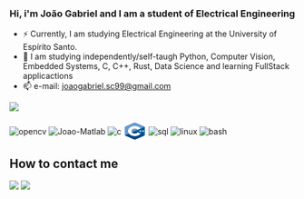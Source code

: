 ### Hi, i'm João Gabriel and I am a student of Electrical Engineering

- ⚡ Currently, I am studying Electrical Engineering at the University of Espírito Santo.
- 📝 I am studying independently/self-taugh Python, Computer Vision, Embedded Systems, C, C++, Rust, Data Science and learning FullStack applicactions
- 📫 e-mail: joaogabriel.sc99@gmail.com

<div>
  <a href="https://github.com/JoaoGabrielSC">
  <img height="180em" src="https://github-readme-stats.vercel.app/api/top-langs/?username=JoaoGabrielSC&layout=compact&langs_count=10&theme=github_dark"/>
  </a>
</div>

<div style="display: inline_block"><br>
  <img align="center" alt="opencv" height="30" width="40"
src="https://www.vectorlogo.zone/logos/opencv/opencv-icon.svg">
  <img align="center" alt="Joao-Matlab" height="30" width="40"
src="https://cdn.jsdelivr.net/gh/devicons/devicon/icons/python/python-original-wordmark.svg"
  <img align="center" alt="Joao-Matlab" height="30" width="40"       
src="https://cdn.jsdelivr.net/gh/devicons/devicon/icons/matlab/matlab-original.svg">
  <img align="center" alt="c" height="30" width="40"
src="https://cdn.jsdelivr.net/gh/devicons/devicon/icons/c/c-original.svg">
  <img align="center" alt="cpp" height="30" width="40"
src="https://raw.githubusercontent.com/devicons/devicon/master/icons/cplusplus/cplusplus-original.svg">
  <img align="center" alt="sql" height="30" width="40"
src="https://cdn.jsdelivr.net/gh/devicons/devicon/icons/microsoftsqlserver/microsoftsqlserver-plain-wordmark.svg">
  <img align="center" alt="linux" height="30" width="40"
src="https://cdn.jsdelivr.net/gh/devicons/devicon/icons/linux/linux-original.svg">
  <img align="center" alt="bash" height="30" width="40"
src="https://www.vectorlogo.zone/logos/gnu_bash/gnu_bash-icon.svg">
  
</div>

## How to contact me

<div> 
  <a href="https://www.linkedin.com/in/joão-gabriel2908/" target="_blank"><img src="https://img.shields.io/badge/LinkedIn-0077B5?style=for-the-badge&logo=linkedin&logoColor=white" target="_blank"></a>
  <a href = "mailto:joaogabriel.sc99@gmail.com"><img src="https://img.shields.io/badge/Gmail-D14836?style=for-the-badge&logo=gmail&logoColor=white" target="_blank"></a>
</div>    
